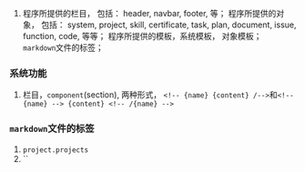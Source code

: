 <!-- page {"title":"user manual"} /-->

1. 程序所提供的栏目， 包括： header, navbar, footer, 等； 程序所提供的对象， 包括： system, project, skill, certificate, task, plan, document, issue, function, code, 等等； 程序所提供的模板，系统模板， 对象模板； `markdown`文件的标签； 


### 系统功能
1. 栏目，`component`(section), 两种形式， `<!-- {name} {content} /-->`和`<!-- {name} --> {content} <!-- /{name} -->`


### `markdown`文件的标签
1. `project.projects`
2. ``





